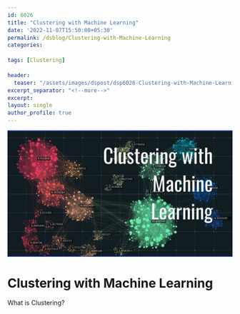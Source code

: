 ```yaml
---
id: 6026    
title: "Clustering with Machine Learning"
date: '2022-11-07T15:50:00+05:30'
permalink: /dsblog/Clustering-with-Machine-Learning
categories:

tags: [Clustering]

header:
  teaser: "/assets/images/dspost/dsp6026-Clustering-with-Machine-Learning.jpg"
excerpt_separator: "<!--more-->"
excerpt:
layout: single
author_profile: true
---
```


![Clustering with Machine Learning](/assets/images/dspost/dsp6026-Clustering-with-Machine-Learning.jpg)

# Clustering with Machine Learning

What is Clustering?

